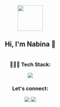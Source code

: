 <div align="center">
  <img style="margin: 0" src="https://i.giphy.com/media/v1.Y2lkPTc5MGI3NjExaGNvemczOGt4YzQ2MGtuZmttcjhxaWNuNjdheTJ0N3pobnNkYm51ayZlcD12MV9pbnRlcm5hbF9naWZfYnlfaWQmY3Q9Zw/aEwLTJvYxwo1L09oyP/giphy.gif" width="80">
  
  ## Hi, I'm Nabina 👋

  <img src="https://komarev.com/ghpvc/?username=nabi987&color=FF8A8A" alt=""/>
  
  ### 👩🏻‍💻 Tech Stack:
  <img src="https://skillicons.dev/icons?i=ruby,rails,python,js,html,css">

  ### Let's connect:
 <a href="https://www.linkedin.com/in/nabinapurja/" target="_blank"><img src="https://img.shields.io/badge/LinkedIn-blue?logo=linkedin&logoColor=white&style=flat"></a>
 <a href="https://nabi987.github.io/profile/" target="_blank"><img src="https://img.shields.io/badge/Webpage-FF8A8A?style=flat"></a>
</div>


